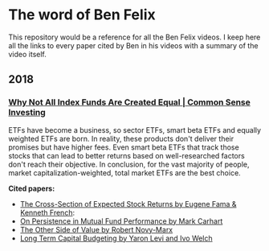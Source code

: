 # The word of Ben Felix
This repository would be a reference for all the Ben Felix videos. I keep here all the links to every paper cited by Ben in his videos with a summary of the video itself.

## 2018
### [Why Not All Index Funds Are Created Equal | Common Sense Investing](https://www.youtube.com/watch?v=8dkq4EwIawg&list=PLhXPtQVp7QBMjqYkaY9b9IlGzM-yivMQQ&index=76)
ETFs have become a business, so sector ETFs, smart beta ETFs and equally weighted ETFs are born. In reality, these products don't deliver their promises but have higher fees. Even smart beta ETFs that track those stocks that can lead to better returns based on well-researched factors don't reach their objective. In conclusion, for the vast majority of people, market capitalization-weighted, total market ETFs are the best choice.

**Cited papers:**

- [The Cross-Section of Expected Stock Returns by Eugene Fama & Kenneth French](https://onlinelibrary.wiley.com/doi/epdf/10.1111/j.1540-6261.1992.tb04398.x):
- [On Persistence in Mutual Fund Performance by Mark Carhart](https://www.youtube.com/redirect?event=video_description&redir_token=QUFFLUhqbnlxRzBOWFJtUzJnRjJFczRlUkdWa2l1bmxEZ3xBQ3Jtc0ttTW00ZWZGdWR4RjlkeDF4TGViaUhVREhfbjJCeUVZTDhoeWNXQnhJX0VBVllnRnhCaFF3bERXVHMwNEt5WWptUFpNUndrczF3OVJtbFFaVzFlOGhoeW84QXZYZ0ZMWm5NVmJMOEJodEVFOFRoQlptTQ&q=http%3A%2F%2Fonlinelibrary.wiley.com%2Fdoi%2F10.1111%2Fj.1540-6261.1997.tb03808.x%2Fepdf&v=8dkq4EwIawg)
- [The Other Side of Value by Robert Novy-Marx](https://www.youtube.com/redirect?event=video_description&redir_token=QUFFLUhqbC1vZVRZa3dDclRtRjVoX2NvTFo4UTk3NmE2UXxBQ3Jtc0tsd2VaSGxmTmEtTThOSXVPY0xvNktXZUI3Wml0ZHVwR1U1bFlmQXVISTNuX2ZjcEdIVmI5WG8weUtIaGozTkZPcjZzY1kxUjRNRC1vaTZRUnZGcjNlU09ZWGxqNDJhcXdETUJFaFBUcmhqdTZQemF0QQ&q=http%3A%2F%2Frnm.simon.rochester.edu%2Fresearch%2FOSoV.pdf&v=8dkq4EwIawg)
- [Long Term Capital Budgeting by Yaron Levi and Ivo Welch](https://www.youtube.com/redirect?event=video_description&redir_token=QUFFLUhqazFYQng3dW5SWlZvaFU5ZXNOSzAyRUtGbGxmQXxBQ3Jtc0tuODlaalNSWXRyRjJ1RUVDR2dGRnFvei1GaXlOVUsyMXVpZUlSb1lXYVNNNnI2QkxLOFd5YV9BM2pBOTRNWXNGeFJUbWtNWFo3ck9raWQtRzJoUS02SzBCQzBYRERXVXNKbHZzWkw1N2syQnRueU9SWQ&q=https%3A%2F%2Fwww.researchgate.net%2Fpublication%2F272304393_The_ABC_of_Long-Term_Capital_Budgeting&v=8dkq4EwIawg)
